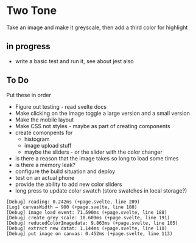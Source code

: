 # Two Tone

Take an image and make it greyscale, then add a third color for highlight

## in progress
- write a basic test and run it, see about jest also

## To Do

Put these in order

- Figure out testing - read svelte docs
- Make clicking on the image toggle a large version and a small version
- Make the mobile layout
- Make CSS not styles - maybe as part of creating components
- create comonpents for
  - histogram
  - image upload stuff
  - maybe the sliders - or the slider with the color changer
- is there a reason that the image takes so long to load some times
- is there a memory leak?
- configure the build situation and deploy
- test on an actual phone
- provide the ability to add new color sliders
- long press to update color swatch (store swatches in local storage?)


```
[Debug] reading: 0.242ms (+page.svelte, line 209)
[Log] canvasWidth – 900 (+page.svelte, line 180)
[Debug] image load event: 71.590ms (+page.svelte, line 188)
[Debug] create grey scale: 10.609ms (+page.svelte, line 191)
[Debug] reducedColorImagedata: 9.863ms (+page.svelte, line 105)
[Debug] extract new datat: 1.144ms (+page.svelte, line 110)
[Debug] put image on canvas: 0.452ms (+page.svelte, line 113)
```